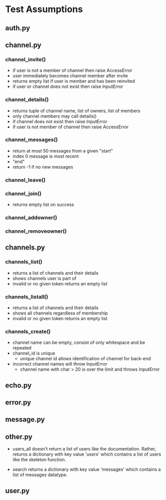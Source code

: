 # Test Assumptions

## auth.py

## channel.py

### channel_invite()
- if user is not a member of channel then raise AccessError
- user immediately becomes channel member after invite
- returns empty list if user is member and has been reinvited
- if user or channel does not exist then raise InputError

### channel_details()
- returns tuple of channel name, list of owners, list of members
- only channel members may call details()
- if channel does not exist then raise InputError
- if user is not member of channel then raise AccessError

### channel_messages()
- return at most 50 messages from a given "start"
- index 0 message is most recent
- "end" 
- return -1 if no new messages

### channel_leave()


### channel_join()
- returns empty list on success


### channel_addowner()


### channel_removeowner()

## channels.py

### channels_list()
- returns a list of channels and their details
- shows channels user is part of
- invalid or no given token returns an empty list

### channels_listall()
- returns a list of channels and their details
- shows all channels regardless of membership
- invalid or no given token returns an empty list

### channels_create()
- channel name can be empty, consist of only whitespace and be repeated
- channel_id is unique
    - unique channel id allows identification of channel for back-end
- incorrect channel names will throw InputError
    - channel name with char > 20 is over the limit and throws InputError

## echo.py

## error.py

## message.py

## other.py
- users_all doesn't return a list of users like the documentation. Rather, returns a dictionary with key value 'users' which contains a list of users like the skeleton function. 

- search returns a dictionary with key value 'messages' which contains a list of messages datatype. 


## user.py
